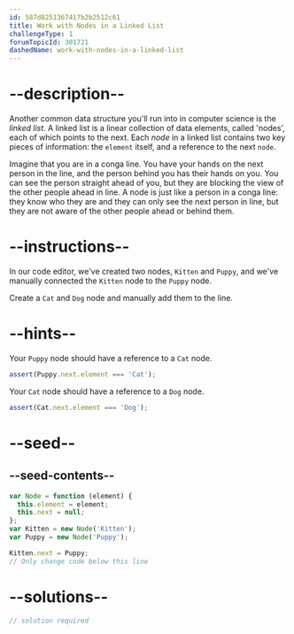 ```yaml
---
id: 587d8251367417b2b2512c61
title: Work with Nodes in a Linked List
challengeType: 1
forumTopicId: 301721
dashedName: work-with-nodes-in-a-linked-list
---
```


# --description--

Another common data structure you'll run into in computer science is the <dfn>linked list</dfn>. A linked list is a linear collection of data elements, called 'nodes', each of which points to the next. Each <dfn>node</dfn> in a linked list contains two key pieces of information: the `element` itself, and a reference to the next `node`.

Imagine that you are in a conga line. You have your hands on the next person in the line, and the person behind you has their hands on you. You can see the person straight ahead of you, but they are blocking the view of the other people ahead in line. A node is just like a person in a conga line: they know who they are and they can only see the next person in line, but they are not aware of the other people ahead or behind them.

# --instructions--

In our code editor, we've created two nodes, `Kitten` and `Puppy`, and we've manually connected the `Kitten` node to the `Puppy` node.

Create a `Cat` and `Dog` node and manually add them to the line.

# --hints--

Your `Puppy` node should have a reference to a `Cat` node.

```js
assert(Puppy.next.element === 'Cat');
```

Your `Cat` node should have a reference to a `Dog` node.

```js
assert(Cat.next.element === 'Dog');
```

# --seed--

## --seed-contents--

```js
var Node = function (element) {
  this.element = element;
  this.next = null;
};
var Kitten = new Node('Kitten');
var Puppy = new Node('Puppy');

Kitten.next = Puppy;
// Only change code below this line
```

# --solutions--

```js
// solution required
```
